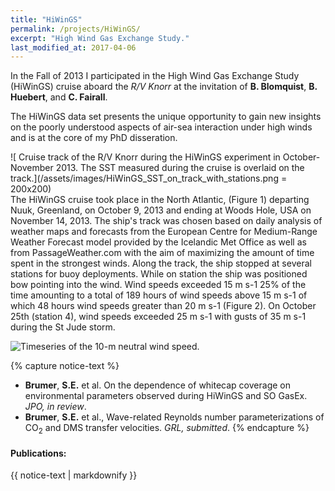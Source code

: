 ```yaml
---
title: "HiWinGS"
permalink: /projects/HiWinGS/
excerpt: "High Wind Gas Exchange Study."
last_modified_at: 2017-04-06
---
```


In the Fall of 2013 I participated in the High Wind Gas Exchange Study (HiWinGS) cruise aboard the *R/V Knorr* at the invitation of **B. Blomquist**, **B. Huebert**, and **C. Fairall**. 

The HiWinGS data set presents the unique opportunity to gain new insights on the poorly understood aspects of air-sea interaction under high winds and is at the core of my PhD disseration.

<div style="float:left" markdown="1">![ Cruise track of the R/V Knorr during the HiWinGS experiment in October-November 2013. The SST measured during the cruise is overlaid on the track.](/assets/images/HiWinGS_SST_on_track_with_stations.png = 200x200)
</div>
 The HiWinGS cruise took place in the North Atlantic, (Figure 1) departing Nuuk, Greenland, on October 9, 2013 and ending at Woods Hole, USA on November 14,  2013. The ship's track was chosen based on daily analysis of weather maps and forecasts from the European Centre for Medium-Range Weather Forecast model provided by the Icelandic Met Office as well as from PassageWeather.com with the aim of maximizing the amount of time spent in the strongest winds. Along the track, the ship stopped at several stations for buoy deployments. While on station the ship was positioned bow pointing into the wind. Wind speeds exceeded 15 m s-1 25% of the time amounting to a total of 189 hours of wind speeds above 15 m s-1 of which 48 hours wind speeds greater than 20 m s-1 (Figure 2). On October 25th (station 4), wind speeds exceeded 25 m s-1 with gusts of 35 m s-1 during the St Jude storm.

![Timeseries of the 10-m neutral wind speed.](/assets/images/HiWinGS_U10_timeseries_with_video_times)

{% capture notice-text %}
* **Brumer**, **S.E.** et al. On the dependence of whitecap coverage on environmental parameters observed during HiWinGS and SO GasEx. *JPO, in review*.
* **Brumer**, **S.E.** et al., Wave-related Reynolds number parameterizations of CO<sub>2</sub> and DMS transfer velocities. *GRL, submitted*.
{% endcapture %}

<div class="notice--info">
  <h4>Publications:</h4>
  {{ notice-text | markdownify }}
</div>